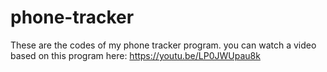 # phone-tracker
These are the codes of my phone tracker program. you can watch a video based on this program here: https://youtu.be/LP0JWUpau8k
